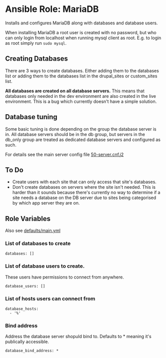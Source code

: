 # Ansible Role: MariaDB

Installs and configures MariaDB along with databases and database users.

When installing MariaDB a root user is created with no password, but who can
only login from localhost when running mysql client as root. E.g. to login as
root simply run `sudo mysql`.

## Creating Databases

There are 3 ways to create databases. Either adding them to the databases list
or adding them to the databases list in the drupal_sites or custom_sites list.

**All databases are created on all database servers.** This means that databases
only needed in the dev environment are also created in the live environment.
This is a bug which currently doesn't have a simple solution.

## Database tuning

Some basic tuning is done depending on the group the database server is in. All
database servers should be in the db group, but servers in the db_only group are
treated as dedicated database servers and configured as such.

For details see the main server config file [50-server.cnf.j2](templates/50-server.cnf.j2)

## To Do

 - Create users with each site that can only access that site's databases.
 - Don't create databases on servers where the site isn't needed. This is harder
   than it sounds because there's currently no way to determine if a site needs
   a database on the DB server due to sites being categorised by which app
   server they are on.

## Role Variables

Also see [defaults/main.yml](defaults/main.yml)

### List of databases to create

```
databases: []
```

### List of database users to create.
These users have permissions to connect from anywhere.

```
database_users: []
```

### List of hosts users can connect from

```
database_hosts:
  - '%'
```

### Bind address

Address the database server shopuld bind to. Defaults to * meaning it's
publically accessible.

```
database_bind_address: *
```
